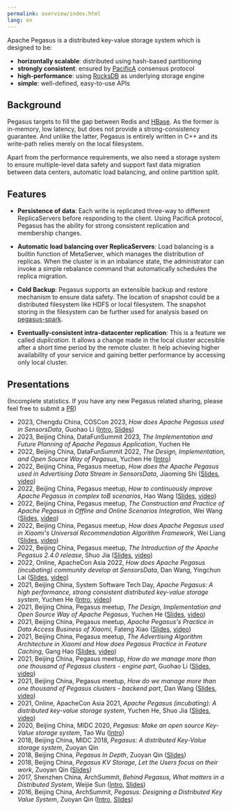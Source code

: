 ```yaml
---
permalink: overview/index.html
lang: en
---
```


[PacificA]: https://www.microsoft.com/en-us/research/publication/pacifica-replication-in-log-based-distributed-storage-systems/
[pegasus-rocksdb]: https://rocksdb.org/
[hbase]: https://hbase.apache.org/

Apache Pegasus is a distributed key-value storage system which is designed to be:

- **horizontally scalable**: distributed using hash-based partitioning
- **strongly consistent**: ensured by [PacificA][PacificA] consensus protocol
- **high-performance**: using [RocksDB][pegasus-rocksdb] as underlying storage engine
- **simple**: well-defined, easy-to-use APIs

## Background

Pegasus targets to fill the gap between Redis and [HBase][hbase]. As the former
is in-memory, low latency, but does not provide a strong-consistency guarantee.
And unlike the latter, Pegasus is entirely written in C++ and its write-path
relies merely on the local filesystem.

Apart from the performance requirements, we also need a storage system
to ensure multiple-level data safety and support fast data migration
between data centers, automatic load balancing, and online partition split.

## Features

- **Persistence of data**: Each write is replicated three-way to different ReplicaServers before responding to the client. Using PacificA protocol, Pegasus has the ability for strong consistent replication and membership changes.

- **Automatic load balancing over ReplicaServers**: Load balancing is a builtin function of MetaServer, which manages the distribution of replicas. When the cluster is in an inbalance state, the administrator can invoke a simple rebalance command that automatically schedules the replica migration.

- **Cold Backup**: Pegasus supports an extensible backup and restore mechanism to ensure data safety. The location of snapshot could be a distributed filesystem like HDFS or local filesystem. The snapshot storing in the filesystem can be further used for analysis based on [pegasus-spark](https://github.com/pegasus-kv/pegasus-spark).

- **Eventually-consistent intra-datacenter replication**: This is a feature we called *duplication*. It allows a change made in the local cluster accesible after a short time period by the remote cluster. It help achieving higher availability of your service and gaining better performance by accessing only local cluster.

## Presentations

(Incomplete statistics. If you have any new Pegasus related sharing, please feel free to submit a [PR](https://github.com/apache/incubator-pegasus-website/pulls))

- 2023, Chengdu China, COSCon 2023, _How does Apache Pegasus used in SensorsData_, Guohao Li ([Intro](https://kaiyuanshe.cn/activity/recVnSz8ru/agenda/recAg8mw7f), [Slides](https://www.slideshare.net/acelyc1112009/how-does-apache-pegasusused-in-sensorsdata))
- 2023, Beijing China, DataFunSummit 2023, _The Implementation and Future Planning of Apache Pegasus Application_, Yuchen He
- 2022, Beijing China, DataFunSummit 2022, _The Design, Implementation, and Open Source Way of Pegasus_, Yuchen He ([Intro](https://mp.weixin.qq.com/s/rLiwNdl2baCw6m1FoQT4jw))
- 2022, Beijing China, Pegasus meetup, _How does the Apache Pegasus used in Advertising Data Stream in SensorsData_, Jiaoming Shi ([Slides](https://www.slideshare.net/acelyc1112009/how-does-the-apache-pegasus-used-in-advertising-data-stream-in-sensorsdata), [video](https://www.bilibili.com/video/BV1q84y1h7xG/))
- 2022, Beijing China, Pegasus meetup, _How to continuously improve Apache Pegasus in complex toB scenarios_, Hao Wang ([Slides](https://www.slideshare.net/acelyc1112009/how-to-continuously-improve-apache-pegasus-in-complex-tob-scenarios), [video](https://www.bilibili.com/video/BV1M14y1g7yy/))
- 2022, Beijing China, Pegasus meetup, _The Construction and Practice of Apache Pegasus in Offline and Online Scenarios Integration_, Wei Wang ([Slides](https://www.slideshare.net/acelyc1112009/the-construction-and-practice-of-apache-pegasus-in-offline-and-online-scenarios-integration), [video](https://www.bilibili.com/video/BV1Ux4y137ib/))
- 2022, Beijing China, Pegasus meetup, _How does Apache Pegasus used in Xiaomi's Universal Recommendation Algorithm Framework_, Wei Liang ([Slides](https://www.slideshare.net/acelyc1112009/how-does-apache-pegasus-used-in-xiaomis-universal-recommendation-algorithm-framework), [video](https://www.bilibili.com/video/BV16M411b7Pc/))
- 2022, Beijing China, Pegasus meetup, _The Introduction of the Apache Pegasus 2.4.0 release_, Shuo Jia ([Slides](https://www.slideshare.net/acelyc1112009/the-introduction-of-apache-pegasus-240), [video](https://www.bilibili.com/video/BV1C8411N7hp/))
- 2022, Online, ApacheCon Asia 2022, _How does Apache Pegasus (incubating) community develop at SensorsData_,  Dan Wang, Yingchun Lai ([Slides](https://www.slideshare.net/acelyc1112009/how-does-apache-pegasus-incubating-community-develop-at-sensorsdata), [video](https://www.bilibili.com/video/BV18v4y1U7RG/))
- 2021, Beijing China, System Software Tech Day, _Apache Pegasus: A high performance, strong consistent distributed key-value storage system_, Yuchen He ([Intro](https://www.modb.pro/db/168862), [video](https://www.bilibili.com/video/BV1SP4y1p7cW/))
- 2021, Beijing China, Pegasus meetup, _The Design, Implementation and Open Source Way of Apache Pegasus_, Yuchen He ([Slides](https://www.slideshare.net/acelyc1112009/the-design-implementation-and-open-source-way-of-apache-pegasus), [video](https://www.bilibili.com/video/BV1YL411s7dP/))
- 2021, Beijing China, Pegasus meetup, _Apache Pegasus's Practice in Data Access Business of Xiaomi_, Fateng Xiao ([Slides](https://www.slideshare.net/acelyc1112009/apache-pegasuss-practice-in-data-access-business-of-xiaomi), [video](https://www.bilibili.com/video/BV1K44y1t76C/))
- 2021, Beijing China, Pegasus meetup, _The Advertising Algorithm Architecture in Xiaomi and How does Pegasus Practice in Feature Caching_, Gang Hao ([Slides](https://www.slideshare.net/acelyc1112009/the-advertising-algorithm-architecture-in-xiaomi-and-how-does-pegasus-practice-in-feature-caching), [video](https://www.bilibili.com/video/BV1JR4y1n77B/))
- 2021, Beijing China, Pegasus meetup, _How do we manage more than one thousand of Pegasus clusters - engine part_, Guohao Li ([Slides](https://www.slideshare.net/acelyc1112009/how-do-we-manage-more-than-one-thousand-of-pegasus-clusters-engine-part), [video](https://www.bilibili.com/video/BV1y44y147U6/))
- 2021, Beijing China, Pegasus meetup, _How do we manage more than one thousand of Pegasus clusters - backend part_, Dan Wang ([Slides](https://www.slideshare.net/acelyc1112009/how-do-we-manage-more-than-one-thousand-of-pegasus-clusters-backend-part), [video](https://www.bilibili.com/video/BV1Lv411G7aW/))
- 2021, Online, ApacheCon Asia 2021, _Apache Pegasus (incubating): A distributed key-value storage system_, Yuchen He, Shuo Jia ([Slides](https://www.slideshare.net/acelyc1112009/apache-pegasus-incubating-a-distributed-keyvalue-storage-system), [video](https://www.bilibili.com/video/BV1b3411z7rR/))
- 2020, Beijing China, MIDC 2020, _Pegasus: Make an open source Key-Value storage system_, Tao Wu ([Intro](https://zhuanlan.zhihu.com/p/281519769))
- 2018, Beijing China, MIDC 2018, _Pegasus: A distributed Key-Value storage system_, Zuoyan Qin
- 2018, Beijing China, _Pegasus In Depth_, Zuoyan Qin ([Slides](https://www.slideshare.net/ssuser0a3cdd/pegasus-in-depth))
- 2018, Beijing China, _Pegasus KV Storage, Let the Users focus on their work_, Zuoyan Qin  ([Slides](https://www.slideshare.net/ssuser0a3cdd/pegasus-kv-storage-let-the-users-focus-on-their-work-201807))
- 2017, Shenzhen China, ArchSummit, _Behind Pegasus, What matters in a Distributed System_, Weijie Sun ([Intro](https://sz2017.archsummit.com/presentation/969), [Slides](https://www.slideshare.net/ssuser0a3cdd/behind-pegasus-what-matters-in-a-distributed-system-arch-summit-shenzhen2017))
- 2016, Beijing China, ArchSummit, _Pegasus: Designing a Distributed Key Value System_, Zuoyan Qin ([Intro](http://bj2016.archsummit.com/presentation/3023), [Slides](https://www.slideshare.net/ssuser0a3cdd/pegasus-designing-a-distributed-key-value-system-arch-summit-beijing2016))
